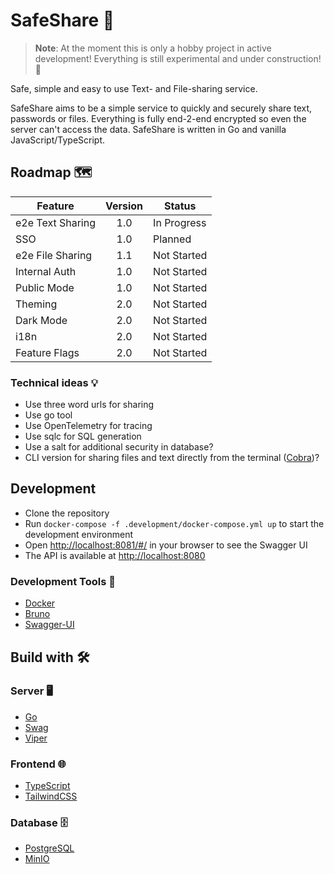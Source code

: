 # SafeShare 🔗

> **Note**: At the moment this is only a hobby project in active development! Everything is still experimental and under
> construction! 🚧

Safe, simple and easy to use Text- and File-sharing service.

SafeShare aims to be a simple service to quickly and securely share text, passwords or files. Everything is fully
end-2-end
encrypted so even the server can't access the data.
SafeShare is written in Go and vanilla JavaScript/TypeScript.

## Roadmap 🗺️

| Feature          | Version | Status      |
|------------------|:-------:|-------------|
| e2e Text Sharing |   1.0   | In Progress |
| SSO              |   1.0   | Planned     |
| e2e File Sharing |   1.1   | Not Started |
| Internal Auth    |   1.0   | Not Started |
| Public Mode      |   1.0   | Not Started |
| Theming          |   2.0   | Not Started |
| Dark Mode        |   2.0   | Not Started |
| i18n             |   2.0   | Not Started |
| Feature Flags    |   2.0   | Not Started |

### Technical ideas 💡
- Use three word urls for sharing
- Use go tool
- Use OpenTelemetry for tracing
- Use sqlc for SQL generation
- Use a salt for additional security in database?
- CLI version for sharing files and text directly from the terminal ([Cobra](https://github.com/spf13/cobra))?

## Development
- Clone the repository
- Run `docker-compose -f .development/docker-compose.yml up` to start the development environment
- Open [http://localhost:8081/#/](http://localhost:8081/#/) in your browser to see the Swagger UI
- The API is available at [http://localhost:8080](http://localhost:8080)

### Development Tools 🧰
- [Docker](https://www.docker.com/)
- [Bruno](https://github.com/usebruno/bruno)
- [Swagger-UI](https://swagger.io/tools/swagger-ui/)

## Build with 🛠️

### Server 🖥️
- [Go](https://go.dev/)
- [Swag](https://github.com/swaggo/swag)
- [Viper](https://github.com/spf13/viper)

### Frontend 🌐
- [TypeScript](https://www.typescriptlang.org/)
- [TailwindCSS](https://tailwindcss.com/)

### Database 🗄️
- [PostgreSQL](https://www.postgresql.org/)
- [MinIO](https://github.com/minio/minio)

